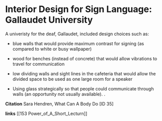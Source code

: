 # Interior Design for Sign Language: Gallaudet University

A univeristy for the deaf, Gallaudet, included design choices such as:

- blue walls that would provide maximum contrast for signing (as compared to white or busy wallpaper)

- wood for benches (instead of concrete) that would allow vibrations to travel for communication

- low dividing walls and sight lines in the cafeteria that would allow the divided space to be used as one large room for a speaker

- Using glass strategically so that people could communicate through walls (an opportunity not usually available). 
 . 

**Citation**
Sara Hendren, What Can A Body Do [ID 35]

**links**
[[153 Power_of_A_Short_Lecturn]]

